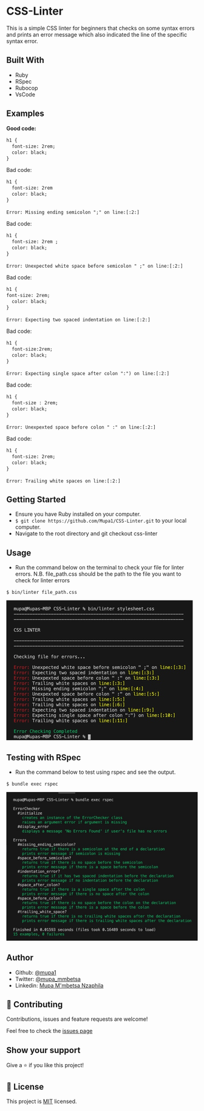 # CSS-Linter
This is a simple CSS linter for beginners that checks on some syntax errors and prints an error message which also indicated the line of the specific syntax error.

## Built With

- Ruby
- RSpec
- Rubocop
- VsCode

## Examples

**Good code:**
```
h1 {
  font-size: 2rem;
  color: black;
}
```

Bad code:
```
h1 {
  font-size: 2rem
  color: black;
}

Error: Missing ending semicolon ";" on line:[:2:]
```

Bad code:
```
h1 {
  font-size: 2rem ;
  color: black;
}

Error: Unexpected white space before semicolon " ;" on line:[:2:]
```
Bad code:
```
h1 {
font-size: 2rem;
  color: black;
}

Error: Expecting two spaced indentation on line:[:2:]
```
Bad code:
```
h1 {
  font-size:2rem;
  color: black;
}

Error: Expecting single space after colon ":") on line:[:2:]
```
Bad code:
```
h1 {
  font-size : 2rem;
  color: black;
}

Error: Unexpexted space before colon " :" on line:[:2:]
```
Bad code:
```
h1 {
  font-size: 2rem;     
  color: black;
}

Error: Trailing white spaces on line:[:2:]
```

## Getting Started
- Ensure you have Ruby installed on your computer.
- ```$ git clone https://github.com/Mupa1/CSS-Linter.git``` to your local computer.
- Navigate to the root directory and git checkout css-linter

## Usage

- Run the command below on the terminal to check your file for linter errors. N.B. file_path.css should be the path to the file you want to check for linter errors
```
$ bin/linter file_path.css
``` 
![screenshot](./images/output_errors.jpeg)

## Testing with RSpec

- Run the command below to test using rspec and see the output.
```
$ bundle exec rspec
```
![screenshot](./images/rspec_testing.jpeg)

## Author

- Github: [@mupa1](https://github.com/Mupa1)
- Twitter: [@mupa_mmbetsa](https://twitter.com/mupa_mmbetsa)
- Linkedin: [Mupa M'mbetsa Nzaphila](https://www.linkedin.com/in/mupa-mmbetsa)

## 🤝 Contributing

Contributions, issues and feature requests are welcome!

Feel free to check the [issues page](https://github.com/Mupa1/CSS-Linter/issues)

## Show your support

Give a ⭐️ if you like this project!

## 📝 License

This project is [MIT](lic.url) licensed.